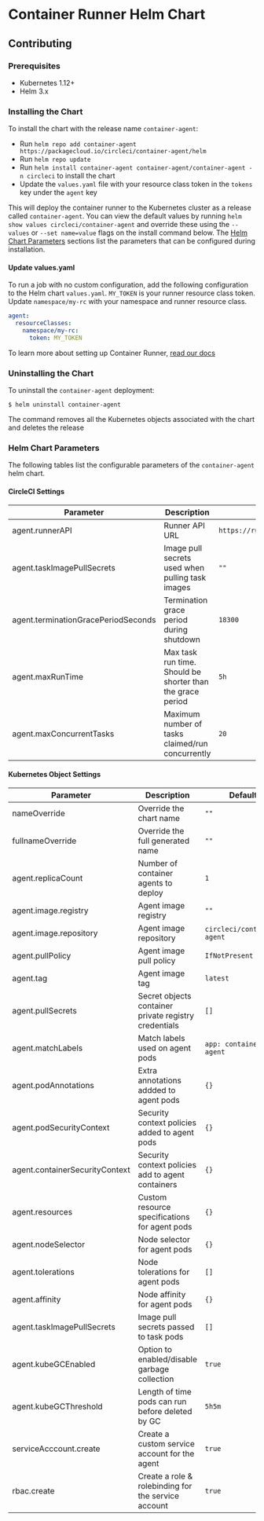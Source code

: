 # Container Runner Helm Chart

## Contributing

### Prerequisites

- Kubernetes 1.12+
- Helm 3.x

### Installing the Chart

To install the chart with the release name `container-agent`:

- Run `helm repo add container-agent https://packagecloud.io/circleci/container-agent/helm`
- Run `helm repo update`
- Run `helm install container-agent container-agent/container-agent -n circleci` to install the chart
- Update the `values.yaml` file with your resource class token in the `tokens` key under the `agent` key

This will deploy the container runner to the Kubernetes cluster as a release called `container-agent`. You can view the default values by running `helm show values circleci/container-agent` and override these using the `--values` or `--set name=value` flags on the install command below. The [Helm Chart Parameters](#helm-chart-parameters) sections list the parameters that can be configured during installation.

#### Update values.yaml

To run a job with no custom configuration, add the following configuration to the Helm chart `values.yaml`. `MY_TOKEN` is your runner resource class token. Update `namespace/my-rc` with your namespace and runner resource class.

```yaml
agent:
  resourceClasses:
    namespace/my-rc:
      token: MY_TOKEN
```

To learn more about setting up Container Runner, [read our docs](https://circleci.com/docs/container-runner/)

### Uninstalling the Chart

To uninstall the `container-agent` deployment:

```
$ helm uninstall container-agent
```

The command removes all the Kubernetes objects associated with the chart and deletes the release

### Helm Chart Parameters

The following tables list the configurable parameters of the `container-agent` helm chart.

#### CircleCI Settings

| Parameter                           | Description                                                | Default                       |
|-------------------------------------|------------------------------------------------------------|-------------------------------|
| agent.runnerAPI                     | Runner API URL                                             | `https://runner.circleci.com` |
| agent.taskImagePullSecrets          | Image pull secrets used when pulling task images           | `""`                          |
| agent.terminationGracePeriodSeconds | Termination grace period during shutdown                   | `18300`                       |
| agent.maxRunTime                    | Max task run time. Should be shorter than the grace period | `5h`                          |
| agent.maxConcurrentTasks            | Maximum number of tasks claimed/run concurrently           | `20`                          |

#### Kubernetes Object Settings

| Parameter                                   | Description                                             | Default                    |
|---------------------------------------------|---------------------------------------------------------|----------------------------|
| nameOverride                                | Override the chart name                                 | `""`                       |
| fullnameOverride                            | Override the full generated name                        | `""`                       |
| agent.replicaCount                          | Number of container agents to deploy                    | `1`                        |
| agent.image.registry                        | Agent image registry                                    | `""`                       |
| agent.image.repository                      | Agent image repository                                  | `circleci/container-agent` |
| agent.pullPolicy                            | Agent image pull policy                                 | `IfNotPresent`             |
| agent.tag                                   | Agent image tag                                         | `latest`                   |
| agent.pullSecrets                           | Secret objects container private registry credentials   | `[]`                       |
| agent.matchLabels                           | Match labels used on agent pods                         | `app: container-agent`     |
| agent.podAnnotations                        | Extra annotations addded to agent pods                  | `{}`                       |
| agent.podSecurityContext                    | Security context policies added to agent pods           | `{}`                       |
| agent.containerSecurityContext              | Security context policies add to agent containers       | `{}`                       |
| agent.resources                             | Custom resource specifications for agent pods           | `{}`                       |
| agent.nodeSelector                          | Node selector for agent pods                            | `{}`                       |
| agent.tolerations                           | Node tolerations for agent pods                         | `[]`                       |
| agent.affinity                              | Node affinity for agent pods                            | `{}`                       |
| agent.taskImagePullSecrets                  | Image pull secrets passed to task pods                  | `[]`                       |
| agent.kubeGCEnabled                         | Option to enabled/disable garbage collection            | `true`                     |
| agent.kubeGCThreshold                       | Length of time pods can run before deleted by GC        | `5h5m`                     |
| serviceAcccount.create                      | Create a custom service account for the agent           | `true`                     |
| rbac.create                                 | Create a role & rolebinding for the service account     | `true`                     |
